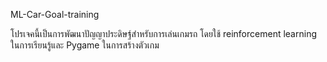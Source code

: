 ML-Car-Goal-training 

โปรเจคนี้เป็นการพัฒนาปัญญาประดิษฐ์สำหรับการเล่นเกมรถ โดยใช้ reinforcement learning ในการเรียนรู้และ Pygame ในการสร้างตัวเกม
